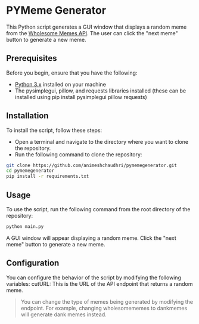 #  PYMeme Generator
This Python script generates a GUI window that displays a random meme from the [Wholesome Memes API](https://meme-api.com/gimme/wholesomememes). 
The user can click the "next meme" button to generate a new meme.

## Prerequisites
Before you begin, ensure that you have the following:
* [Python 3.x](https://www.python.org/downloads/) installed on your machine
* The pysimplegui, pillow, and requests libraries installed (these can be installed using pip install pysimplegui pillow requests)

## Installation
To install the script, follow these steps:
* Open a terminal and navigate to the directory where you want to clone the repository.
* Run the following command to clone the repository:
```bash
git clone https://github.com/animeshchaudhri/pymemegenerator.git
cd pymemegenerator
pip install -r requirements.txt
```


## Usage
To use the script, run the following command from the root directory of the repository:
```python
python main.py
```
A GUI window will appear displaying a random meme. Click the "next meme" button to generate a new meme.
## Configuration
You can configure the behavior of the script by modifying the following variables:
cutURL: This is the URL of the API endpoint that returns a random meme. 
> You can change the type of memes being generated by modifying the endpoint. For example, changing wholesomememes to dankmemes will generate dank memes instead.
